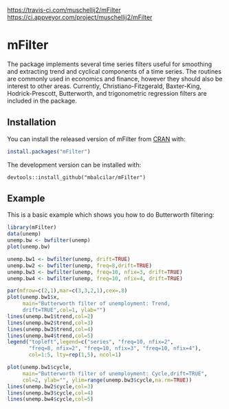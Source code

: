 <https://travis-ci.com/muschellij2/mFilter>
<https://ci.appveyor.com/project/muschellij2/mFilter>

mFilter
=======

The package implements several time series filters useful for smoothing and
extracting trend and cyclical components of a time series. The routines are
commonly used in economics and finance, however they should also be interest to
other areas. Currently, Christiano-Fitzgerald, Baxter-King, Hodrick-Prescott,
Butterworth, and trigonometric regression filters are included in the package.

Installation
------------

You can install the released version of mFilter from
[CRAN](https://CRAN.R-project.org) with:

~~~~~~~~~~~~~~~~~~~~~~~~~~~~~~~~~~~~~~~~~~~~~~~~~~~~~~~~~~~~~~~~~~~~~~~~~~~~~~ r
install.packages("mFilter")
~~~~~~~~~~~~~~~~~~~~~~~~~~~~~~~~~~~~~~~~~~~~~~~~~~~~~~~~~~~~~~~~~~~~~~~~~~~~~~~~

The development version can be installed with:

~~~~~~~~~~~~~~~~~~~~~~~~~~~~~~~~~~~~~~~~~~~~~~~~~~~~~~~~~~~~~~~~~~~~~~~~~~~~~~~~
devtools::install_github("mbalcilar/mFilter")
~~~~~~~~~~~~~~~~~~~~~~~~~~~~~~~~~~~~~~~~~~~~~~~~~~~~~~~~~~~~~~~~~~~~~~~~~~~~~~~~

Example
-------

This is a basic example which shows you how to do Butterworth filtering:

~~~~~~~~~~~~~~~~~~~~~~~~~~~~~~~~~~~~~~~~~~~~~~~~~~~~~~~~~~~~~~~~~~~~~~~~~~~~~~ r
library(mFilter)
data(unemp)
unemp.bw <- bwfilter(unemp)
plot(unemp.bw)
~~~~~~~~~~~~~~~~~~~~~~~~~~~~~~~~~~~~~~~~~~~~~~~~~~~~~~~~~~~~~~~~~~~~~~~~~~~~~~~~

~~~~~~~~~~~~~~~~~~~~~~~~~~~~~~~~~~~~~~~~~~~~~~~~~~~~~~~~~~~~~~~~~~~~~~~~~~~~~~ r
unemp.bw1 <- bwfilter(unemp, drift=TRUE)
unemp.bw2 <- bwfilter(unemp, freq=8,drift=TRUE)
unemp.bw3 <- bwfilter(unemp, freq=10, nfix=3, drift=TRUE)
unemp.bw4 <- bwfilter(unemp, freq=10, nfix=4, drift=TRUE)
~~~~~~~~~~~~~~~~~~~~~~~~~~~~~~~~~~~~~~~~~~~~~~~~~~~~~~~~~~~~~~~~~~~~~~~~~~~~~~~~

~~~~~~~~~~~~~~~~~~~~~~~~~~~~~~~~~~~~~~~~~~~~~~~~~~~~~~~~~~~~~~~~~~~~~~~~~~~~~~ r
par(mfrow=c(2,1),mar=c(3,3,2,1),cex=.8)
plot(unemp.bw1$x,
     main="Butterworth filter of unemployment: Trend, 
     drift=TRUE",col=1, ylab="")
lines(unemp.bw1$trend,col=2)
lines(unemp.bw2$trend,col=3)
lines(unemp.bw3$trend,col=4)
lines(unemp.bw4$trend,col=5)
legend("topleft",legend=c("series", "freq=10, nfix=2", 
       "freq=8, nfix=2", "freq=10, nfix=3", "freq=10, nfix=4"), 
       col=1:5, lty=rep(1,5), ncol=1)
~~~~~~~~~~~~~~~~~~~~~~~~~~~~~~~~~~~~~~~~~~~~~~~~~~~~~~~~~~~~~~~~~~~~~~~~~~~~~~~~

~~~~~~~~~~~~~~~~~~~~~~~~~~~~~~~~~~~~~~~~~~~~~~~~~~~~~~~~~~~~~~~~~~~~~~~~~~~~~~ r
plot(unemp.bw1$cycle,
     main="Butterworth filter of unemployment: Cycle,drift=TRUE", 
     col=2, ylab="", ylim=range(unemp.bw3$cycle,na.rm=TRUE))
lines(unemp.bw2$cycle,col=3)
lines(unemp.bw3$cycle,col=4)
lines(unemp.bw4$cycle,col=5)
~~~~~~~~~~~~~~~~~~~~~~~~~~~~~~~~~~~~~~~~~~~~~~~~~~~~~~~~~~~~~~~~~~~~~~~~~~~~~~~~

